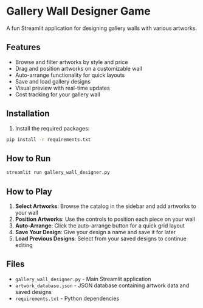 # Gallery Wall Designer Game

A fun Streamlit application for designing gallery walls with various artworks.

## Features

- Browse and filter artworks by style and price
- Drag and position artworks on a customizable wall
- Auto-arrange functionality for quick layouts
- Save and load gallery designs
- Visual preview with real-time updates
- Cost tracking for your gallery wall

## Installation

1. Install the required packages:
```bash
pip install -r requirements.txt
```

## How to Run

```bash
streamlit run gallery_wall_designer.py
```

## How to Play

1. **Select Artworks**: Browse the catalog in the sidebar and add artworks to your wall
2. **Position Artworks**: Use the controls to position each piece on your wall
3. **Auto-Arrange**: Click the auto-arrange button for a quick grid layout
4. **Save Your Design**: Give your design a name and save it for later
5. **Load Previous Designs**: Select from your saved designs to continue editing

## Files

- `gallery_wall_designer.py` - Main Streamlit application
- `artwork_database.json` - JSON database containing artwork data and saved designs
- `requirements.txt` - Python dependencies